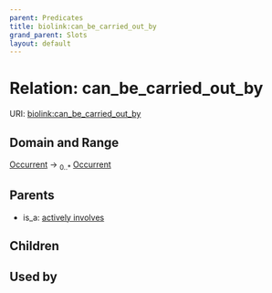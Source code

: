 ```yaml
---
parent: Predicates
title: biolink:can_be_carried_out_by
grand_parent: Slots
layout: default
---
```


# Relation: can_be_carried_out_by




URI: [biolink:can_be_carried_out_by](https://w3id.org/biolink/vocab/can_be_carried_out_by)

## Domain and Range

[Occurrent](Occurrent.md) ->  <sub>0..\*</sub> [Occurrent](Occurrent.md)

## Parents

 *  is_a: [actively involves](actively_involves.md)

## Children


## Used by

